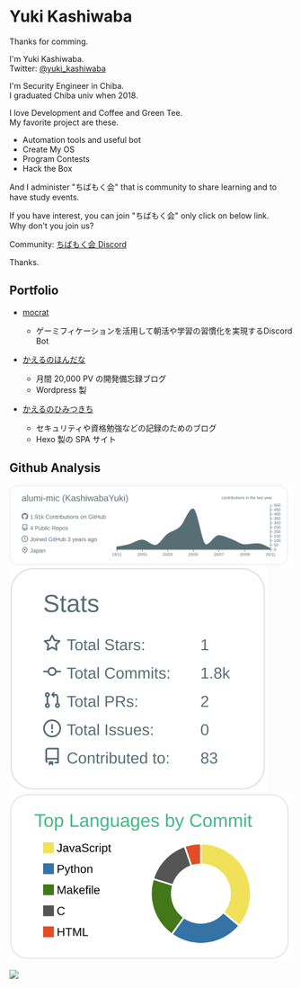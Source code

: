 # Yuki Kashiwaba

Thanks for comming.  

I'm Yuki Kashiwaba.  
Twitter: [@yuki_kashiwaba](https://twitter.com/yuki_kashiwaba)  

I'm Security Engineer in Chiba.  
I graduated Chiba univ when 2018.

I love Development and Coffee and Green Tee.  
My favorite project are these.

- Automation tools and useful bot
- Create My OS
- Program Contests
- Hack the Box


And I administer "ちばもく会" that is community to share learning and to have study events.

If you have interest, you can join "ちばもく会" only click on below link.  
Why don't you join us?

Community: [ちばもく会 Discord](https://discord.gg/v6ht2M3BRS)

Thanks.

## Portfolio
- [mocrat](https://github.com/alumi-mic/mocrat)
  - ゲーミフィケーションを活用して朝活や学習の習慣化を実現するDiscord Bot

- [かえるのほんだな](https://yukituna.com/)
  - 月間 20,000 PV の開発備忘録ブログ
  - Wordpress 製

- [かえるのひみつきち](https://kashiwaba-yuki.com/)
  - セキュリティや資格勉強などの記録のためのブログ
  - Hexo 製の SPA サイト


## Github Analysis
[![](https://raw.githubusercontent.com/alumi-mic/alumi-mic/master/profile-summary-card-output/default/0-profile-details.svg)](https://github.com/vn7n24fzkq/github-profile-summary-cards)
[![](https://raw.githubusercontent.com/alumi-mic/alumi-mic/master/profile-summary-card-output/default/3-stats.svg)](https://github.com/vn7n24fzkq/github-profile-summary-cards)
[![](https://raw.githubusercontent.com/alumi-mic/alumi-mic/master/profile-summary-card-output/vue/2-most-commit-language.svg)](https://github.com/vn7n24fzkq/github-profile-summary-cards)

![](https://komarev.com/ghpvc/?username=alumi-mic&color=green)